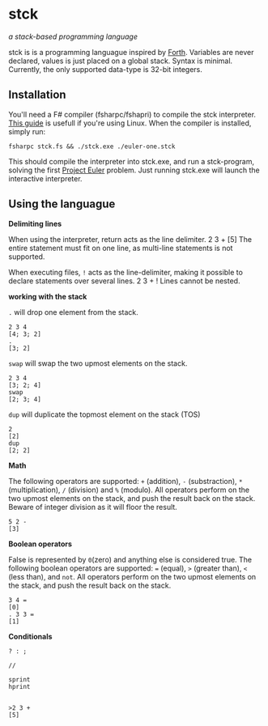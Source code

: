 stck
====
_a stack-based programming language_

stck is is a programming languague inspired by [Forth](https://en.wikipedia.org/wiki/Forth_(programming_language)). Variables are never declared, values is just placed on a global stack. Syntax is minimal. Currently, the only supported data-type is 32-bit integers.

Installation
------------

You'll need a F# compiler (fsharpc/fshapri) to compile the stck interpreter. [This guide](http://fsharp.org/use/linux/) is usefull if you're using Linux. When the compiler is installed, simply run:

    fsharpc stck.fs && ./stck.exe ./euler-one.stck

This should compile the interpreter into stck.exe, and run a stck-program, solving the first [Project Euler](https://projecteuler.net/) problem. Just running stck.exe will launch the interactive interpreter.

Using the languague
-------------------
**Delimiting lines**

When using the interpreter, return acts as the line delimiter.
    2 3 +
    [5]
The entire statement must fit on one line, as multi-line statements is not supported.

When executing files, `!` acts as the line-delimiter, making it possible to declare statements over several lines.
    2 3
    +
    !
Lines cannot be nested.

**working with the stack**

`.` will drop one element from the stack.

    2 3 4
    [4; 3; 2]
    .
    [3; 2]

`swap` will swap the two upmost elements on the stack.

    2 3 4
    [3; 2; 4]
    swap
    [2; 3; 4]

`dup` will duplicate the topmost element on the stack (TOS)

    2
    [2]
    dup
    [2; 2]
    
**Math**

The following operators are supported: `+` (addition), `-` (substraction), `*` (multiplication), `/` (division) and `%` (modulo). All operators perform on the two upmost elements on the stack, and push the result back on the stack. Beware of integer division as it will floor the result.

    5 2 -
    [3]

**Boolean operators**

False is represented by `0`(zero) and anything else is considered true. The following boolean operators are supported: `=` (equal), `>` (greater than), `<` (less than), and `not`. All operators perform on the two upmost elements on the stack, and push the result back on the stack.

    3 4 =
    [0]
    . 3 3 =
    [1]

**Conditionals**

    ? : ;

    //

    sprint
    hprint


    >2 3 +
    [5]
